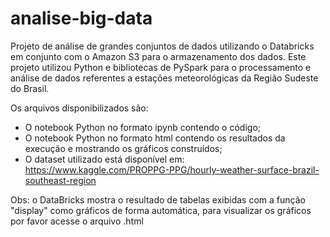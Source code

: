 # analise-big-data
Projeto de análise de grandes conjuntos de dados utilizando o Databricks em conjunto com o Amazon S3 para o armazenamento dos dados. Este projeto utilizou Python e bibliotecas de PySpark para o processamento e análise de dados referentes a estações meteorológicas da Região Sudeste do Brasil.

Os arquivos disponibilizados são:
- O notebook Python no formato ipynb contendo o código;
- O notebook Python no formato html contendo os resultados da execução e mostrando os gráficos construídos;
- O dataset utilizado está disponível em: https://www.kaggle.com/PROPPG-PPG/hourly-weather-surface-brazil-southeast-region

Obs: o DataBricks mostra o resultado de tabelas exibidas com a função "display" como gráficos de forma automática, para visualizar os gráficos por favor acesse o arquivo .html
